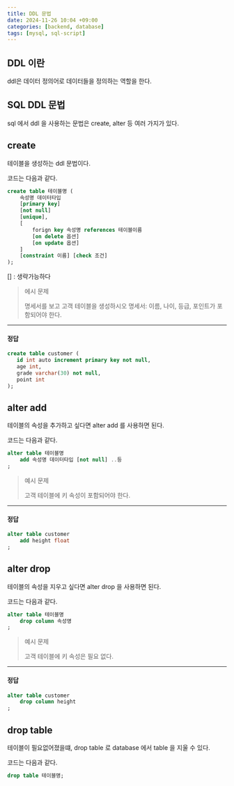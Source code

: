 ```yaml
---
title: DDL 문법
date: 2024-11-26 10:04 +09:00
categories: [backend, database]
tags: [mysql, sql-script]
---
```


## DDL 이란
ddl은 데이터 정의어로 데이터들을 정의하는 역할을 한다.

## SQL DDL 문법
  sql 에서 ddl 을 사용하는 문법은 create, alter 등 여러 가지가 있다.  

## create
테이블을 생성하는 ddl 문법이다.

코드는 다음과 같다.
```sql
create table 테이블명 (
    속성명 데이터타입
    [primary key]
    [not null]
    [unique],
    [
        forign key 속성명 references 테이블이름
        [on delete 옵션]
        [on update 옵션]
    ]
    [constraint 이름] [check 조건]
);
```
[] : 생략가능하다

> 에시 문제
> 
> 명세서를 보고 고객 테이블을 생성하시오
> 명세서: 이름, 나이, 등급, 포인트가 포함되어야 한다.
---
#### 정답
```sql
create table customer (
   id int auto increment primary key not null,
   age int,
   grade varchar(30) not null,
   point int
);
```

## alter add
테이블의 속성을 추가하고 싶다면 alter add 를 사용하면 된다.

코드는 다음과 같다.
```sql
alter table 테이블명
    add 속성명 데이터타입 [not null] ..등
;
```

> 예시 문제
> 
> 고객 테이블에 키 속성이 포함되어야 한다.
---
#### 정답
```sql
alter table customer 
    add height float
;
```

## alter drop
테이블의 속성을 지우고 싶다면 alter drop 을 사용하면 된다.

코드는 다음과 같다.
```sql
alter table 테이블명
    drop column 속성명
;
```

> 예시 문제
> 
> 고객 테이블에 키 속성은 필요 없다.
---
#### 정답
```sql
alter table customer
    drop column height
;
```

## drop table
테이블이 필요없어졌을떄, drop table 로 database 에서 table 을 지울 수 있다.

코드는 다음과 같다.
```sql
drop table 테이블명;
```
